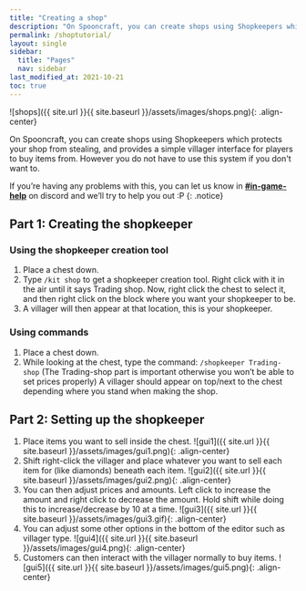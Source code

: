 ```yaml
---
title: "Creating a shop"
description: "On Spooncraft, you can create shops using Shopkeepers which protects your shop from stealing, and provides a simple villager interface for players to buy items from. However you do not have to use this system if you don't want to."
permalink: /shoptutorial/
layout: single
sidebar:
  title: "Pages"
  nav: sidebar
last_modified_at: 2021-10-21
toc: true
---
```


![shops]({{ site.url }}{{ site.baseurl }}/assets/images/shops.png){: .align-center}

On Spooncraft, you can create shops using Shopkeepers which protects your shop from stealing, and provides a simple villager interface for players to buy items from. However you do not have to use this system if you don't want to.

If you’re having any problems with this, you can let us know in [**#in-game-help**](https://discord.com/channels/377946908783673344/930371836896751618) on discord and we’ll try to help you out :P
{: .notice}

## Part 1: Creating the shopkeeper

### Using the shopkeeper creation tool

1. Place a chest down.
2. Type `/kit shop` to get a shopkeeper creation tool. Right click with it in the air until it says Trading shop. Now, right click the chest to select it, and then right click on the block where you want your shopkeeper to be. 
3. A villager will then appear at that location, this is your shopkeeper.

### Using commands

1. Place a chest down.
2. While looking at the chest, type the command: `/shopkeeper Trading-shop` (The Trading-shop part is important otherwise you won’t be able to set prices properly)
A villager should appear on top/next to the chest depending where you stand when making the shop.

## Part 2: Setting up the shopkeeper

1. Place items you want to sell inside the chest.
![gui1]({{ site.url }}{{ site.baseurl }}/assets/images/gui1.png){: .align-center}
2. Shift right-click the villager and place whatever you want to sell each item for (like diamonds) beneath each item.
![gui2]({{ site.url }}{{ site.baseurl }}/assets/images/gui2.png){: .align-center}
3. You can then adjust prices and amounts. Left click to increase the amount and right click to decrease the amount. Hold shift while doing this to increase/decrease by 10 at a time.
![gui3]({{ site.url }}{{ site.baseurl }}/assets/images/gui3.gif){: .align-center}
4. You can adjust some other options in the bottom of the editor such as villager type.
![gui4]({{ site.url }}{{ site.baseurl }}/assets/images/gui4.png){: .align-center}
5. Customers can then interact with the villager normally to buy items.
![gui5]({{ site.url }}{{ site.baseurl }}/assets/images/gui5.png){: .align-center}

